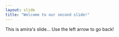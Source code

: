 ```yaml
---
layout: slide
title: "Welcome to our second slide!"
---
```


This is amira's slide...
Use the left arrow to go back!
